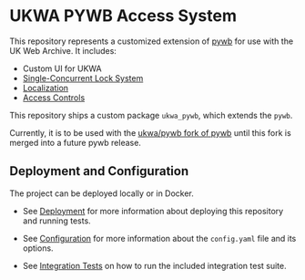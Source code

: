 UKWA PYWB Access System
=======================

This repository represents a customized extension of [pywb](https://github.com/webrecorder/pywb) for use with the UK Web Archive. It includes:

- Custom UI for UKWA
- [Single-Concurrent Lock System](docs/locks.md)
- [Localization](docs/localization.md)
- [Access Controls](docs/access_controls.md)

This repository ships a custom package `ukwa_pywb`, which extends the `pywb`.

Currently, it is to be used with the [ukwa/pywb fork of pywb](https://github.com/ukwa/pywb) until this fork is merged into a future pywb release.

## Deployment and Configuration

The project can be deployed locally or in Docker.

- See [Deployment](docs/deployment.md) for more information about deploying this repository and running tests.

- See [Configuration](docs/configuration.md) for more information about the `config.yaml` file and its options.

- See [Integration Tests](integration-test/README.md) on how to run the included integration test suite.
